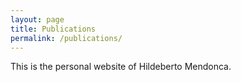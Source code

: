 ```yaml
---
layout: page
title: Publications
permalink: /publications/
---
```


This is the personal website of Hildeberto Mendonca.
